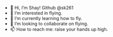 - 👋 Hi, I’m Shay! Github @sk261
- 👀 I’m interested in flying.
- 🌱 I’m currently learning how to fly.
- 💞️ I’m looking to collaborate on flying.
- 📫 How to reach me: raise your hands up high.

<!---
sk261/sk261 is a ✨ special ✨ repository because its `README.md` (this file) appears on your GitHub profile.
You can click the Preview link to take a look at your changes.
--->
